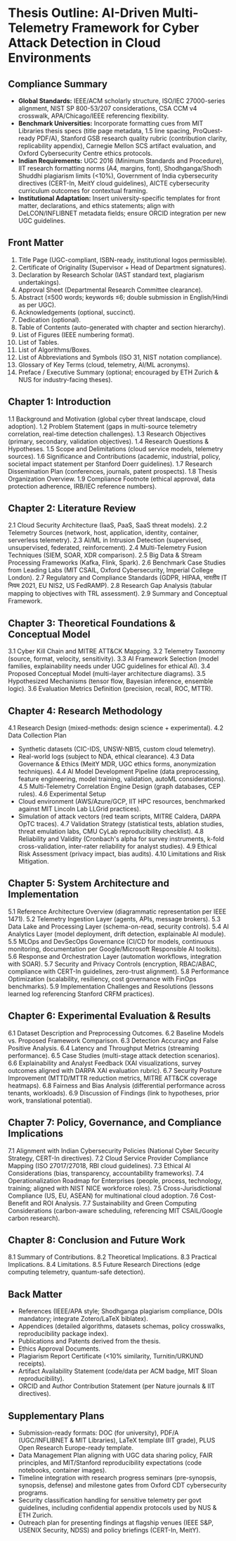 # Thesis Outline: AI-Driven Multi-Telemetry Framework for Cyber Attack Detection in Cloud Environments

## Compliance Summary
- **Global Standards:** IEEE/ACM scholarly structure, ISO/IEC 27000-series alignment, NIST SP 800-53/207 considerations, CSA CCM v4 crosswalk, APA/Chicago/IEEE referencing flexibility.
- **Benchmark Universities:** Incorporate formatting cues from MIT Libraries thesis specs (title page metadata, 1.5 line spacing, ProQuest-ready PDF/A), Stanford GSB research quality rubric (contribution clarity, replicability appendix), Carnegie Mellon SCS artifact evaluation, and Oxford Cybersecurity Centre ethics protocols.
- **Indian Requirements:** UGC 2016 (Minimum Standards and Procedure), IIT research formatting norms (A4, margins, font), Shodhganga/Shodh Shuddhi plagiarism limits (<10%), Government of India cybersecurity directives (CERT-In, MeitY cloud guidelines), AICTE cybersecurity curriculum outcomes for contextual framing.
- **Institutional Adaptation:** Insert university-specific templates for front matter, declarations, and ethics statements; align with DeLCON/INFLIBNET metadata fields; ensure ORCID integration per new UGC guidelines.

## Front Matter
1. Title Page (UGC-compliant, ISBN-ready, institutional logos permissible).
2. Certificate of Originality (Supervisor + Head of Department signatures).
3. Declaration by Research Scholar (IAST standard text, plagiarism undertakings).
4. Approval Sheet (Departmental Research Committee clearance).
5. Abstract (≤500 words; keywords ≤6; double submission in English/Hindi as per UGC).
6. Acknowledgements (optional, succinct).
7. Dedication (optional).
8. Table of Contents (auto-generated with chapter and section hierarchy).
9. List of Figures (IEEE numbering format).
10. List of Tables.
11. List of Algorithms/Boxes.
12. List of Abbreviations and Symbols (ISO 31, NIST notation compliance).
13. Glossary of Key Terms (cloud, telemetry, AI/ML acronyms).
14. Preface / Executive Summary (optional; encouraged by ETH Zurich & NUS for industry-facing theses).

## Chapter 1: Introduction
1.1 Background and Motivation (global cyber threat landscape, cloud adoption).
1.2 Problem Statement (gaps in multi-source telemetry correlation, real-time detection challenges).
1.3 Research Objectives (primary, secondary, validation objectives).
1.4 Research Questions & Hypotheses.
1.5 Scope and Delimitations (cloud service models, telemetry sources).
1.6 Significance and Contributions (academic, industrial, policy, societal impact statement per Stanford Doerr guidelines).
1.7 Research Dissemination Plan (conferences, journals, patent prospects).
1.8 Thesis Organization Overview.
1.9 Compliance Footnote (ethical approval, data protection adherence, IRB/IEC reference numbers).

## Chapter 2: Literature Review
2.1 Cloud Security Architecture (IaaS, PaaS, SaaS threat models).
2.2 Telemetry Sources (network, host, application, identity, container, serverless telemetry).
2.3 AI/ML in Intrusion Detection (supervised, unsupervised, federated, reinforcement).
2.4 Multi-Telemetry Fusion Techniques (SIEM, SOAR, XDR comparison).
2.5 Big Data & Stream Processing Frameworks (Kafka, Flink, Spark).
2.6 Benchmark Case Studies from Leading Labs (MIT CSAIL, Oxford Cybersecurity, Imperial College London).
2.7 Regulatory and Compliance Standards (GDPR, HIPAA, भारतीय IT नियम 2021, EU NIS2, US FedRAMP).
2.8 Research Gap Analysis (tabular mapping to objectives with TRL assessment).
2.9 Summary and Conceptual Framework.

## Chapter 3: Theoretical Foundations & Conceptual Model
3.1 Cyber Kill Chain and MITRE ATT&CK Mapping.
3.2 Telemetry Taxonomy (source, format, velocity, sensitivity).
3.3 AI Framework Selection (model families, explainability needs under UGC guidelines for ethical AI).
3.4 Proposed Conceptual Model (multi-layer architecture diagrams).
3.5 Hypothesized Mechanisms (tensor flow, Bayesian inference, ensemble logic).
3.6 Evaluation Metrics Definition (precision, recall, ROC, MTTR).

## Chapter 4: Research Methodology
4.1 Research Design (mixed-methods: design science + experimental).
4.2 Data Collection Plan
- Synthetic datasets (CIC-IDS, UNSW-NB15, custom cloud telemetry).
- Real-world logs (subject to NDA, ethical clearance).
4.3 Data Governance & Ethics (MeitY MDR, UGC ethics forms, anonymization techniques).
4.4 AI Model Development Pipeline (data preprocessing, feature engineering, model training, validation, autoML considerations).
4.5 Multi-Telemetry Correlation Engine Design (graph databases, CEP rules).
4.6 Experimental Setup
- Cloud environment (AWS/Azure/GCP, IIT HPC resources, benchmarked against MIT Lincoln Lab LLGrid practices).
- Simulation of attack vectors (red team scripts, MITRE Caldera, DARPA OpTC traces).
4.7 Validation Strategy (statistical tests, ablation studies, threat emulation labs, CMU CyLab reproducibility checklist).
4.8 Reliability and Validity (Cronbach's alpha for survey instruments, k-fold cross-validation, inter-rater reliability for analyst studies).
4.9 Ethical Risk Assessment (privacy impact, bias audits).
4.10 Limitations and Risk Mitigation.

## Chapter 5: System Architecture and Implementation
5.1 Reference Architecture Overview (diagrammatic representation per IEEE 1471).
5.2 Telemetry Ingestion Layer (agents, APIs, message brokers).
5.3 Data Lake and Processing Layer (schema-on-read, security controls).
5.4 AI Analytics Layer (model deployment, drift detection, explainable AI module).
5.5 MLOps and DevSecOps Governance (CI/CD for models, continuous monitoring, documentation per Google/Microsoft Responsible AI toolkits).
5.6 Response and Orchestration Layer (automation workflows, integration with SOAR).
5.7 Security and Privacy Controls (encryption, RBAC/ABAC, compliance with CERT-In guidelines, zero-trust alignment).
5.8 Performance Optimization (scalability, resiliency, cost governance with FinOps benchmarks).
5.9 Implementation Challenges and Resolutions (lessons learned log referencing Stanford CRFM practices).

## Chapter 6: Experimental Evaluation & Results
6.1 Dataset Description and Preprocessing Outcomes.
6.2 Baseline Models vs. Proposed Framework Comparison.
6.3 Detection Accuracy and False Positive Analysis.
6.4 Latency and Throughput Metrics (streaming performance).
6.5 Case Studies (multi-stage attack detection scenarios).
6.6 Explainability and Analyst Feedback (XAI visualizations, survey outcomes aligned with DARPA XAI evaluation rubric).
6.7 Security Posture Improvement (MTTD/MTTR reduction metrics, MITRE ATT&CK coverage heatmaps).
6.8 Fairness and Bias Analysis (differential performance across tenants, workloads).
6.9 Discussion of Findings (link to hypotheses, prior work, translational potential).

## Chapter 7: Policy, Governance, and Compliance Implications
7.1 Alignment with Indian Cybersecurity Policies (National Cyber Security Strategy, CERT-In directives).
7.2 Cloud Service Provider Compliance Mapping (ISO 27017/27018, RBI cloud guidelines).
7.3 Ethical AI Considerations (bias, transparency, accountability frameworks).
7.4 Operationalization Roadmap for Enterprises (people, process, technology, training; aligned with NIST NICE workforce roles).
7.5 Cross-Jurisdictional Compliance (US, EU, ASEAN) for multinational cloud adoption.
7.6 Cost-Benefit and ROI Analysis.
7.7 Sustainability and Green Computing Considerations (carbon-aware scheduling, referencing MIT CSAIL/Google carbon research).

## Chapter 8: Conclusion and Future Work
8.1 Summary of Contributions.
8.2 Theoretical Implications.
8.3 Practical Implications.
8.4 Limitations.
8.5 Future Research Directions (edge computing telemetry, quantum-safe detection).

## Back Matter
- References (IEEE/APA style; Shodhganga plagiarism compliance, DOIs mandatory; integrate Zotero/LaTeX biblatex).
- Appendices (detailed algorithms, datasets schemas, policy crosswalks, reproducibility package index).
- Publications and Patents derived from the thesis.
- Ethics Approval Documents.
- Plagiarism Report Certificate (<10% similarity, Turnitin/URKUND receipts).
- Artifact Availability Statement (code/data per ACM badge, MIT Sloan reproducibility).
- ORCID and Author Contribution Statement (per Nature journals & IIT directives).

## Supplementary Plans
- Submission-ready formats: DOC (for university), PDF/A (UGC/INFLIBNET & MIT Libraries), LaTeX template (IIT grade), PLUS Open Research Europe-ready template.
- Data Management Plan aligning with UGC data sharing policy, FAIR principles, and MIT/Stanford reproducibility expectations (code notebooks, container images).
- Timeline integration with research progress seminars (pre-synopsis, synopsis, defense) and milestone gates from Oxford CDT cybersecurity programs.
- Security classification handling for sensitive telemetry per govt guidelines, including confidential appendix protocols used by NUS & ETH Zurich.
- Outreach plan for presenting findings at flagship venues (IEEE S&P, USENIX Security, NDSS) and policy briefings (CERT-In, MeitY).
